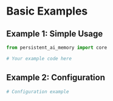 # Basic Examples

## Example 1: Simple Usage

```python
from persistent_ai_memory import core

# Your example code here
```

## Example 2: Configuration

```python
# Configuration example
```
